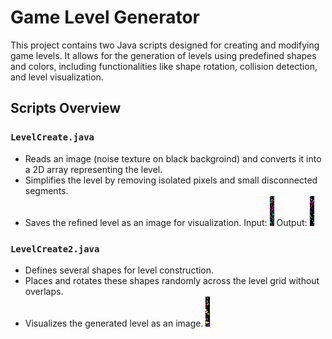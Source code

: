 # Game Level Generator

This project contains two Java scripts designed for creating and modifying game levels. It allows for the generation of levels using predefined shapes and colors, including functionalities like shape rotation, collision detection, and level visualization.

## Scripts Overview

### `LevelCreate.java`

- Reads an image (noise texture on black backgroind) and converts it into a 2D array representing the level.
- Simplifies the level by removing isolated pixels and small disconnected segments.
- Saves the refined level as an image for visualization.
  Input:
  ![image](Noise.png)
  Output:
  ![image](output.png)

### `LevelCreate2.java`

- Defines several shapes for level construction.
- Places and rotates these shapes randomly across the level grid without overlaps.
- Visualizes the generated level as an image.
  ![image](level_image.png)
